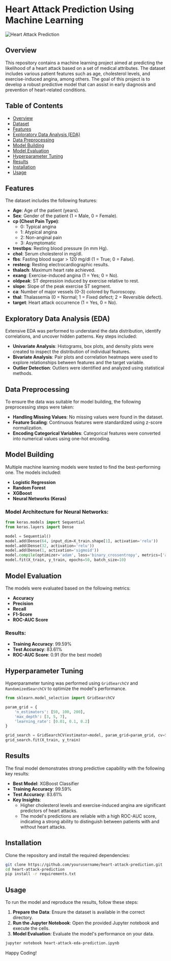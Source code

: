 # Heart Attack Prediction Using Machine Learning

![Heart Attack Prediction](https://github.com/user-attachments/assets/cc2f7d2a-71ed-4419-b283-89dd698b1b5e)


## Overview
This repository contains a machine learning project aimed at predicting the likelihood of a heart attack based on a set of medical attributes. The dataset includes various patient features such as age, cholesterol levels, and exercise-induced angina, among others. The goal of this project is to develop a robust predictive model that can assist in early diagnosis and prevention of heart-related conditions.

## Table of Contents
- [Overview](#overview)
- [Dataset](#dataset)
- [Features](#features)
- [Exploratory Data Analysis (EDA)](#exploratory-data-analysis-eda)
- [Data Preprocessing](#data-preprocessing)
- [Model Building](#model-building)
- [Model Evaluation](#model-evaluation)
- [Hyperparameter Tuning](#hyperparameter-tuning)
- [Results](#results)
- [Installation](#installation)
- [Usage](#usage)


## Features
The dataset includes the following features:

- **Age**: Age of the patient (years).
- **Sex**: Gender of the patient (1 = Male, 0 = Female).
- **cp (Chest Pain Type)**:
  - 0: Typical angina
  - 1: Atypical angina
  - 2: Non-anginal pain
  - 3: Asymptomatic
- **trestbps**: Resting blood pressure (in mm Hg).
- **chol**: Serum cholesterol in mg/dl.
- **fbs**: Fasting blood sugar > 120 mg/dl (1 = True; 0 = False).
- **restecg**: Resting electrocardiographic results.
- **thalach**: Maximum heart rate achieved.
- **exang**: Exercise-induced angina (1 = Yes; 0 = No).
- **oldpeak**: ST depression induced by exercise relative to rest.
- **slope**: Slope of the peak exercise ST segment.
- **ca**: Number of major vessels (0-3) colored by fluoroscopy.
- **thal**: Thalassemia (0 = Normal; 1 = Fixed defect; 2 = Reversible defect).
- **target**: Heart attack occurrence (1 = Yes, 0 = No).

## Exploratory Data Analysis (EDA)
Extensive EDA was performed to understand the data distribution, identify correlations, and uncover hidden patterns. Key steps included:

- **Univariate Analysis**: Histograms, box plots, and density plots were created to inspect the distribution of individual features.
- **Bivariate Analysis**: Pair plots and correlation heatmaps were used to explore relationships between features and the target variable.
- **Outlier Detection**: Outliers were identified and analyzed using statistical methods.

## Data Preprocessing
To ensure the data was suitable for model building, the following preprocessing steps were taken:

- **Handling Missing Values**: No missing values were found in the dataset.
- **Feature Scaling**: Continuous features were standardized using z-score normalization.
- **Encoding Categorical Variables**: Categorical features were converted into numerical values using one-hot encoding.

## Model Building
Multiple machine learning models were tested to find the best-performing one. The models included:

- **Logistic Regression**
- **Random Forest**
- **XGBoost**
- **Neural Networks (Keras)**

### Model Architecture for Neural Networks:
```python
from keras.models import Sequential
from keras.layers import Dense

model = Sequential()
model.add(Dense(64, input_dim=X_train.shape[1], activation='relu'))
model.add(Dense(32, activation='relu'))
model.add(Dense(1, activation='sigmoid'))
model.compile(optimizer='adam', loss='binary_crossentropy', metrics=['accuracy'])
model.fit(X_train, y_train, epochs=50, batch_size=10)
```

## Model Evaluation
The models were evaluated based on the following metrics:

- **Accuracy**
- **Precision**
- **Recall**
- **F1-Score**
- **ROC-AUC Score**

### Results:
- **Training Accuracy**: 99.59%
- **Test Accuracy**: 83.61%
- **ROC-AUC Score**: 0.91 (for the best model)

## Hyperparameter Tuning
Hyperparameter tuning was performed using `GridSearchCV` and `RandomizedSearchCV` to optimize the model's performance.

```python
from sklearn.model_selection import GridSearchCV

param_grid = {
    'n_estimators': [50, 100, 200],
    'max_depth': [3, 5, 7],
    'learning_rate': [0.01, 0.1, 0.2]
}

grid_search = GridSearchCV(estimator=model, param_grid=param_grid, cv=5, scoring='accuracy')
grid_search.fit(X_train, y_train)
```

## Results
The final model demonstrates strong predictive capability with the following key results:

- **Best Model**: XGBoost Classifier
- **Training Accuracy**: 99.59%
- **Test Accuracy**: 83.61%
- **Key Insights**:
  - Higher cholesterol levels and exercise-induced angina are significant predictors of heart attacks.
  - The model's predictions are reliable with a high ROC-AUC score, indicating a strong ability to distinguish between patients with and without heart attacks.

## Installation
Clone the repository and install the required dependencies:

```bash
git clone https://github.com/yourusername/heart-attack-prediction.git
cd heart-attack-prediction
pip install -r requirements.txt
```

## Usage
To run the model and reproduce the results, follow these steps:

1. **Prepare the Data**: Ensure the dataset is available in the correct directory.
2. **Run the Jupyter Notebook**: Open the provided Jupyter notebook and execute the cells.
3. **Model Evaluation**: Evaluate the model's performance on your data.

```bash
jupyter notebook heart-attack-eda-prediction.ipynb
```

Happy Coding!
